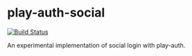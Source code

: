 # play-auth-social

[![Build Status](https://travis-ci.org/tototoshi/play-auth-social.png?branch=master)](https://travis-ci.org/tototoshi/play-auth-social)

An experimental implementation of social login with play-auth.
